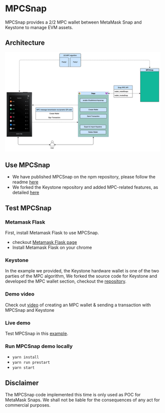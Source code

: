 # MPCSnap

MPCSnap provides a 2/2 MPC wallet between MetaMask Snap and Keystone to manage EVM assets.

## Architecture

![./architecture.png](architecture.png)

## Use MPCSnap

- We have published MPCSnap on the npm repository, please follow the readme [here](./packages/snap/README.md)
- We forked the Keystone repository and added MPC-related features, as detailed [here](https://github.com/Safeheron/Keystone-cold-app)

## Test MPCSnap

### Metamask Flask

First, install Metamask Flask to use MPCSnap.

- checkout [Metamask Flask page](https://metamask.io/flask/)
- Install Metamask Flask on your chrome

### Keystone

In the example we provided, the Keystone hardware wallet is one of the two parties of the MPC algorithm,
We forked the source code for Keystone and developed the MPC wallet section, checkout the [repository](https://github.com/Safeheron/Keystone-cold-app).

### Demo video

Check out [video](https://youtu.be/588bNXEiS_s) of creating an MPC wallet & sending a transaction with MPCSnap and Keystone

### Live demo

Test MPCSnap in this [example](https://mpcsnap.safeheron.com).

### Run MPCSnap demo locally

- `yarn install`
- `yarn run prestart`
- `yarn start`

## Disclaimer

The MPCSnap code implemented this time is only used as POC for MetaMask Snaps.
We shall not be liable for the consequences of any act for commercial purposes.
